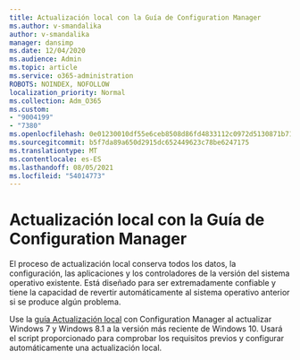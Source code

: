 ```yaml
---
title: Actualización local con la Guía de Configuration Manager
ms.author: v-smandalika
author: v-smandalika
manager: dansimp
ms.date: 12/04/2020
ms.audience: Admin
ms.topic: article
ms.service: o365-administration
ROBOTS: NOINDEX, NOFOLLOW
localization_priority: Normal
ms.collection: Adm_O365
ms.custom:
- "9004199"
- "7380"
ms.openlocfilehash: 0e01230010df55e6ceb8508d86fd4833112c0972d5130871b717545d2b427170
ms.sourcegitcommit: b5f7da89a650d2915dc652449623c78be6247175
ms.translationtype: MT
ms.contentlocale: es-ES
ms.lasthandoff: 08/05/2021
ms.locfileid: "54014773"
---
```

# <a name="in-place-upgrade-with-configuration-manager-guide"></a>Actualización local con la Guía de Configuration Manager

El proceso de actualización local conserva todos los datos, la configuración, las aplicaciones y los controladores de la versión del sistema operativo existente. Está diseñado para ser extremadamente confiable y tiene la capacidad de revertir automáticamente al sistema operativo anterior si se produce algún problema.

Use la [guía Actualización local](https://admin.microsoft.com/adminportal/home#/win10upgrade) con Configuration Manager al actualizar Windows 7 y Windows 8.1 a la versión más reciente de Windows 10. Usará el script proporcionado para comprobar los requisitos previos y configurar automáticamente una actualización local.
